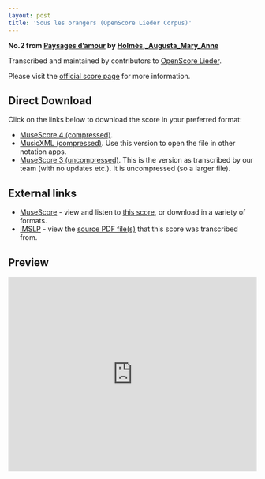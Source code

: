 ```yaml
---
layout: post
title: 'Sous les orangers (OpenScore Lieder Corpus)'
---
```


__No.2 from [Paysages d’amour](https://fourscoreandmore.org/openscore/lieder/Holm%C3%A8s,_Augusta_Mary_Anne/Paysages_d%E2%80%99amour/) by [Holmès,_Augusta_Mary_Anne](https://fourscoreandmore.org/openscore/lieder/Holm%C3%A8s,_Augusta_Mary_Anne)__

Transcribed and maintained by contributors to [OpenScore Lieder].

Please visit the [official score page] for more information.

[official score page]: https://musescore.com/openscore-lieder-corpus/scores/5995407
[OpenScore Lieder]: https://musescore.com/openscore-lieder-corpus

## Direct Download

Click on the links below to download the score in your preferred format:
- [MuseScore 4 (compressed)](https://fourscoreandmore.org/openscore/lieder/Holm%C3%A8s,_Augusta_Mary_Anne/Paysages_d%E2%80%99amour/2_Sous_les_orangers.mscz).
- [MusicXML (compressed)](https://fourscoreandmore.org/openscore/lieder/Holm%C3%A8s,_Augusta_Mary_Anne/Paysages_d%E2%80%99amour/2_Sous_les_orangers.mxl). Use this version to open the file in other notation apps.
- [MuseScore 3 (uncompressed)](https://raw.githubusercontent.com/OpenScore/Lieder/refs/heads/main/scores/Holm%C3%A8s,_Augusta_Mary_Anne/Paysages_d%E2%80%99amour/2_Sous_les_orangers/lc5995407.mscx). This is the version as transcribed by our team (with no updates etc.). It is uncompressed (so a larger file).

## External links

- [MuseScore] - view and listen to [this score][MuseScore], or download in a variety of formats.
- [IMSLP] - view the [source PDF file(s)][IMSLP] that this score was transcribed from.

[MuseScore]: https://musescore.com/score/5995407
[IMSLP]: https://imslp.org/wiki/Special:ReverseLookup/589004

## Preview

<iframe width="100%" height="394" src="https://musescore.com/openscore-lieder-corpus/scores/5995407/embed" frameborder="0" allowfullscreen allow="autoplay; fullscreen"></iframe>
